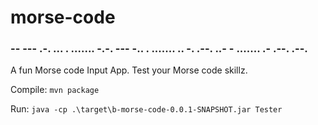 # morse-code

### -- --- .-. ... . ....... -.-. --- -.. . ....... .. -. .--. ..- - ....... .- .--. .--.

A fun Morse code Input App. Test your Morse code skillz.

Compile: `mvn package`

Run: `java -cp .\target\b-morse-code-0.0.1-SNAPSHOT.jar Tester`